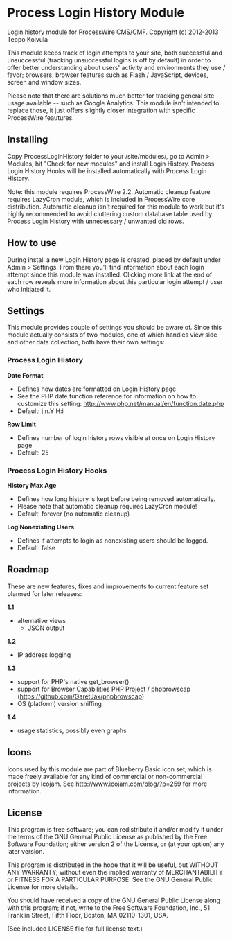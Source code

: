 Process Login History Module
============================

Login history module for ProcessWire CMS/CMF.
Copyright (c) 2012-2013 Teppo Koivula

This module keeps track of login attempts to your site, both successful and
unsuccessful (tracking unsuccessful logins is off by default) in order to offer
better understanding about users' activity and environments they use / favor;
browsers, browser features such as Flash / JavaScript, devices, screen and
window sizes.

Please note that there are solutions much better for tracking general site
usage available -- such as Google Analytics. This module isn't intended to
replace those, it just offers slightly closer integration with specific
ProcessWire feautures.

## Installing

Copy ProcessLoginHistory folder to your /site/modules/, go to Admin > Modules,
hit "Check for new modules" and install Login History. Process Login History
Hooks will be installed automatically with Process Login History.

Note: this module requires ProcessWire 2.2. Automatic cleanup feature requires
LazyCron module, which is included in ProcessWire core distribution. Automatic
cleanup isn't required for this module to work but it's highly recommended to
avoid cluttering custom database table used by Process Login History with
unnecessary / unwanted old rows.

## How to use

During install a new Login History page is created, placed by default under
Admin > Settings. From there you'll find information about each login attempt
since this module was installed. Clicking *more* link at the end of each row
reveals more information about this particular login attempt / user who
initiated it.

## Settings

This module provides couple of settings you should be aware of. Since this
module actually consists of two modules, one of which handles view side and
other data collection, both have their own settings:

### Process Login History

**Date Format**

* Defines how dates are formatted on Login History page
* See the PHP date function reference for information on how to customize
  this setting: http://www.php.net/manual/en/function.date.php
* Default: j.n.Y H:i

**Row Limit**

* Defines number of login history rows visible at once on Login History page
* Default: 25

### Process Login History Hooks

**History Max Age**

* Defines how long history is kept before being removed automatically.
* Please note that automatic cleanup requires LazyCron module!
* Default: forever (no automatic cleanup)

**Log Nonexisting Users**

* Defines if attempts to login as nonexisting users should be logged.
* Default: false

## Roadmap

These are new features, fixes and improvements to current feature set planned
for later releases:

**1.1**

* alternative views
  * JSON output

**1.2**

* IP address logging

**1.3**

* support for PHP's native get_browser()
* support for Browser Capabilities PHP Project / phpbrowscap
  (https://github.com/GaretJax/phpbrowscap)
* OS (platform) version sniffing

**1.4**

* usage statistics, possibly even graphs

## Icons

Icons used by this module are part of Blueberry Basic icon set, which is made
freely available for any kind of commercial or non-commercial projects by
Icojam. See http://www.icojam.com/blog/?p=259 for more information.

## License

This program is free software; you can redistribute it and/or
modify it under the terms of the GNU General Public License
as published by the Free Software Foundation; either version 2
of the License, or (at your option) any later version.

This program is distributed in the hope that it will be useful,
but WITHOUT ANY WARRANTY; without even the implied warranty of
MERCHANTABILITY or FITNESS FOR A PARTICULAR PURPOSE.  See the
GNU General Public License for more details.

You should have received a copy of the GNU General Public License
along with this program; if not, write to the Free Software
Foundation, Inc., 51 Franklin Street, Fifth Floor, Boston, MA  02110-1301, USA.

(See included LICENSE file for full license text.)
